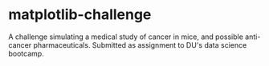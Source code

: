 # matplotlib-challenge
A challenge simulating a medical study of cancer in mice, and possible anti-cancer pharmaceuticals.  Submitted as assignment to DU's data science bootcamp.
